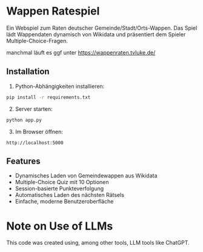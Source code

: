 # Wappen Ratespiel

Ein Webspiel zum Raten deutscher Gemeinde/Stadt/Orts-Wappen. Das Spiel lädt Wappendaten dynamisch von Wikidata und präsentiert dem Spieler Multiple-Choice-Fragen.

manchmal läuft es ggf unter https://wappenraten.tvluke.de/

## Installation

1. Python-Abhängigkeiten installieren:
```bash
pip install -r requirements.txt
```

2. Server starten:
```bash
python app.py
```

3. Im Browser öffnen:
```
http://localhost:5000
```

## Features

- Dynamisches Laden von Gemeindewappen aus Wikidata
- Multiple-Choice Quiz mit 10 Optionen
- Session-basierte Punkteverfolgung
- Automatisches Laden des nächsten Rätsels
- Einfache, moderne Benutzeroberfläche

# Note on Use of LLMs
This code was created using, among other tools, LLM tools like ChatGPT.